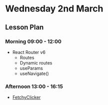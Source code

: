 # Wednesday 2nd March

## Lesson Plan

### Morning 09:00 - 12:00

+ React Router v6
  + Routes
  + Dynamic routes
  + useParams
  + useNavigate()

### Afternoon 13:00 - 16:15

+ [FetchyClicker](https://github.com/FBW-E07/SPA-Component-FetchyClicker)
